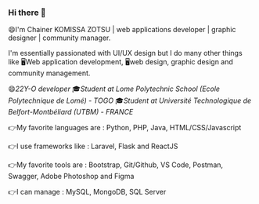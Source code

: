### Hi there 👋


😄I'm Chainer KOMISSA ZOTSU | web applications developer | graphic designer | community manager. 

I'm essentially passionated with UI/UX design but I do many other things like 🖥️Web application development, 🖥️web design, graphic design and community management.

😄*22Y-O developer* 
🎓*Student at Lome Polytechnic School (Ecole Polytechnique de Lomé) - TOGO*
🎓*Student at Université Technologique de Belfort-Montbéliard (UTBM) - FRANCE*


 
👉My favorite languages are : 
Python, PHP, Java, HTML/CSS/Javascript


👉I use frameworks like : 
Laravel, Flask and ReactJS


👉My favorite tools are : 
Bootstrap, Git/Github, VS Code, Postman, Swagger, Adobe Photoshop and Figma


👉I can manage : 
MySQL, MongoDB, SQL Server


